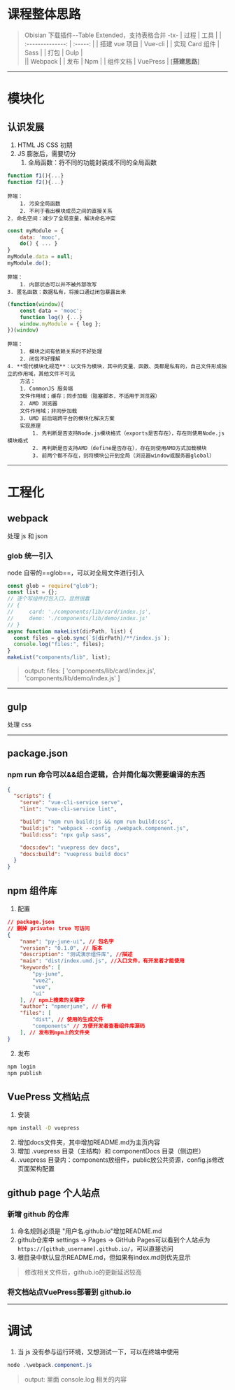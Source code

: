 # 课程整体思路

> Obisian 下载插件--Table Extended，支持表格合并
> -tx-
> | 过程 | 工具 |
> | :--------------: | :-----: |
> | 搭建 vue 项目 | Vue-cli |
> | 实现 Card 组件 | Sass |
> | 打包 | Gulp |\
> || Webpack |
> | 发布 | Npm |
> | 组件文档 | VuePress |
> [**搭建思路**]

---

# 模块化

## 认识发展

1. HTML JS CSS 初期
2. JS 膨胀后，需要切分
   1. 全局函数：将不同的功能封装成不同的全局函数

```javascript
function f1(){...}
function f2(){...}
```

    弊端：
        1. 污染全局函数
        2. 不利于看出模块成员之间的直接关系
    2. 命名空间：减少了全局变量，解决命名冲突

```javascript
const myModule = {
    data: 'mooc',
    do() { ... }
}
myModule.data = null;
myModule.do();
```

    弊端：
        1. 内部状态可以并不被外部改写
    3. 匿名函数：数据私有，将接口通过闭包暴露出来

```javascript
(function(window){
    const data = 'mooc';
    function log() {...}
    window.myModule = { log };
})(window)
```

    弊端：
        1. 模块之间有依赖关系时不好处理
        2. 闭包不好理解
    4. **现代模块化规范**：以文件为模块，其中的变量、函数、类都是私有的，自己文件形成独立的作用域，其他文件不可见
        方法：
        1. CommonJS 服务端
        文件作用域；缓存；同步加载（阻塞脚本，不适用于浏览器）
        2. AMD 浏览器
        文件作用域；非同步加载
        3. UMD 前后端跨平台的模块化解决方案
        实现原理
            1. 先判断是否支持Node.js模块格式（exports是否存在），存在则使用Node.js模块格式
            2. 再判断是否支持AMD（define是否存在），存在则使用AMD方式加载模块
            3. 前两个都不存在，则将模块公开到全局（浏览器window或服务器global）

---

# 工程化

## webpack

处理 js 和 json

### glob 统一引入

node 自带的==glob==，可以对全局文件进行引入

```javascript
const glob = require("glob");
const list = {};
// 逐个写组件打包入口，显然很蠢
// {
//     card: './components/lib/card/index.js',
//     demo: './components/lib/demo/index.js'
// }
async function makeList(dirPath, list) {
  const files = glob.sync(`${dirPath}/**/index.js`);
  console.log("files:", files);
}
makeList("components/lib", list);
```

> output:
> files: [ 'components/lib/card/index.js', 'components/lib/demo/index.js' ]

---

## gulp

处理 css

---

## package.json 

### npm run 命令可以&&组合逻辑，合并简化每次需要编译的东西

```json
{
  "scripts": {
    "serve": "vue-cli-service serve",
    "lint": "vue-cli-service lint",

    "build": "npm run build:js && npm run build:css",
    "build:js": "webpack --config ./webpack.component.js",
    "build:css": "npx gulp sass",

    "docs:dev": "vuepress dev docs",
    "docs:build": "vuepress build docs"
  }
}
```

## npm 组件库

1. 配置

```json
// package.json 
// 删掉 private: true 可访问
{
    "name": "py-june-ui", // 包名字
    "version": "0.1.0", // 版本
    "description": "测试演示组件库", //描述
    "main": "dist/index.umd.js", //入口文件，有开发者才能使用
    "keywords": [ 
        "py-june",
        "vue2",
        "vue",
        "ui"
    ], // npm上搜素的关键字
    "author": "npmerjune", // 作者
    "files": [
        "dist", // 使用的生成文件
        "components" // 方便开发者查看组件库源码
    ], // 发布到npm上的文件夹
}
```

2. 发布
```bash
npm login
npm publish
```

## VuePress 文档站点
1. 安装
```bash
npm install -D vuepress
```
2. 增加docs文件夹，其中增加README.md为主页内容
3. 增加 .vuepress 目录（主结构）和 componentDocs 目录（侧边栏）
4. .vuepress 目录内：components放组件，public放公共资源，config.js修改页面架构配置

## github page 个人站点

### 新增 github 的仓库
1. 命名规则必须是 "用户名.github.io"增加README.md
2. github仓库中 settings -> Pages -> GitHub Pages可以看到个人站点为`https://[github_username].github.io/`，可以直接访问
3. 根目录中默认显示README.md，但如果有index.md则优先显示
> 修改相关文件后，github.io的更新延迟较高
> 

### 将文档站点VuePress部署到 github.io

---

# 调试

1. 当 js 没有参与运行环境，又想测试一下，可以在终端中使用

```powershell
node .\webpack.component.js
```

> output:
> 里面 console.log 相关的内容
